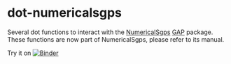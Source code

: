 # dot-numericalsgps
Several dot functions to interact with the [NumericalSgps](https://gap-packages.github.io/numericalsgps/) [GAP](https://www.gap-system.org/) package. These functions are now part of NumericalSgps, please refer to its manual.

Try it on [![Binder](https://mybinder.org/badge.svg)](https://mybinder.org/v2/gh/pedritomelenas/dot-numericalsgps/master?filepath=dot-examples.ipynb)
